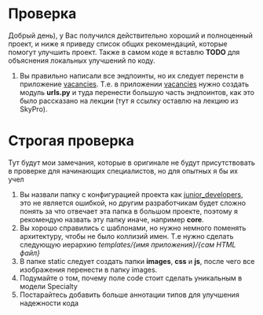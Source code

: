# Проверка

Добрый день), у Вас получился действительно хороший и полноценный проект, и ниже я приведу список общих рекомендаций, 
которые помогут улучшить проект. Также в самом коде я вставлю **TODO** для объяснения локальных улучшений по коду.

1. Вы правильно написали все эндпоинты, но их следует перенсти в приложение [vacancies](vacancies). Т.е. в 
   приложении [vacancies](vacancies) нужно создать модуль **urls.py** и туда перенести большую часть эндпоинтов, как 
   это было рассказано на лекции (тут я ссылку оставлю на лекцию из SkyPro).


# Строгая проверка
Тут будут мои замечания, которые в оригинале не будут присутствовать в проверке для начинающих специалистов,
но для опытных я бы их учел

1. Вы назвали папку с конфигурацией проекта как [junior_developers](junior_developers), это не является ошибкой, но 
   другим разработчикам будет сложно понять за что отвечает эта папка в большом проекте, поэтому я рекомендую 
   назвать эту папку иначе, например **core**.
2. Вы хорошо справились с шаблонами, но нужно немного поменять архитектуру, чтобы не было коллизий имен. Т.е нужно 
   сделать следующую иерархию _templates/{имя приложения}/{сам HTML файл}_
3. В папке static следует создать папки **images**, **css** и **js**, после чего все изображения перенести в папку 
   images.
4. Подумайте о том, почему поле code стоит сделать уникальным в модели Specialty
5. Постарайтесь добавить больше аннотации типов для улучшения надежности кода
